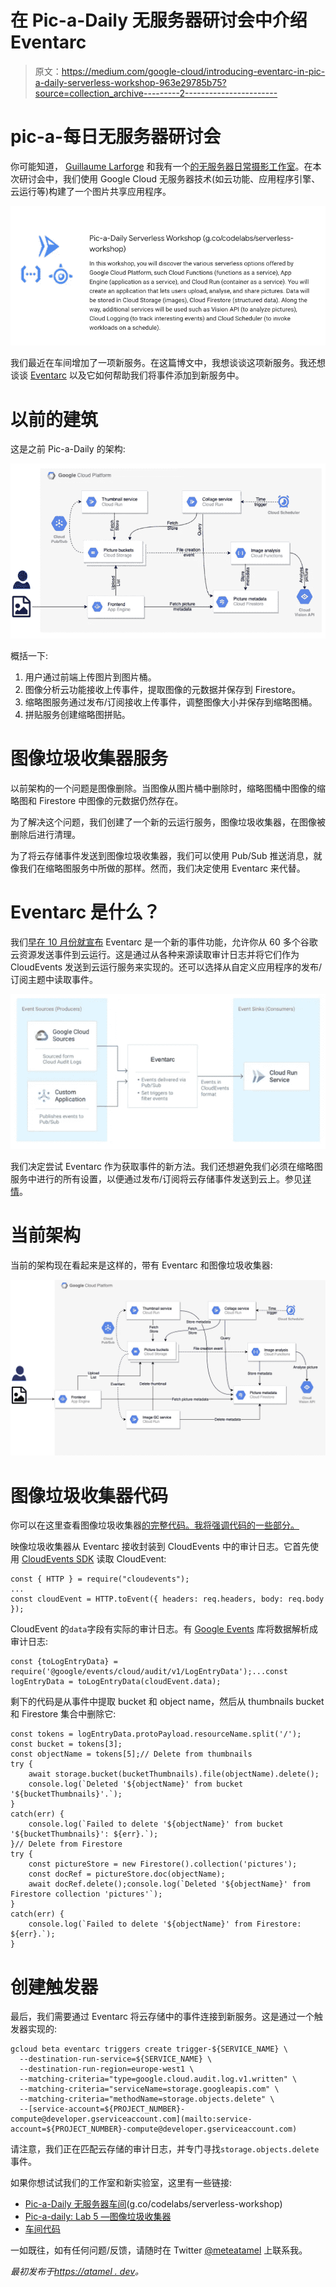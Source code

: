 # 在 Pic-a-Daily 无服务器研讨会中介绍 Eventarc

> 原文：<https://medium.com/google-cloud/introducing-eventarc-in-pic-a-daily-serverless-workshop-963e29785b75?source=collection_archive---------2----------------------->

# pic-a-每日无服务器研讨会

你可能知道， [Guillaume Larforge](https://twitter.com/glaforge) 和我有一个[的无服务器日常摄影工作室](https://codelabs.developers.google.com/serverless-workshop/)。在本次研讨会中，我们使用 Google Cloud 无服务器技术(如云功能、应用程序引擎、云运行等)构建了一个图片共享应用程序。

![](img/6da3b1ec7df7b58205f97dad2461c297.png)

我们最近在车间增加了一项新服务。在这篇博文中，我想谈谈这项新服务。我还想谈谈 [Eventarc](https://cloud.google.com/blog/products/serverless/build-event-driven-applications-in-cloud-run) 以及它如何帮助我们将事件添加到新服务中。

# 以前的建筑

这是之前 Pic-a-Daily 的架构:

![](img/48399fbb3cae7375b8728e8379c35d41.png)

概括一下:

1.  用户通过前端上传图片到图片桶。
2.  图像分析云功能接收上传事件，提取图像的元数据并保存到 Firestore。
3.  缩略图服务通过发布/订阅接收上传事件，调整图像大小并保存到缩略图桶。
4.  拼贴服务创建缩略图拼贴。

# 图像垃圾收集器服务

以前架构的一个问题是图像删除。当图像从图片桶中删除时，缩略图桶中图像的缩略图和 Firestore 中图像的元数据仍然存在。

为了解决这个问题，我们创建了一个新的云运行服务，图像垃圾收集器，在图像被删除后进行清理。

为了将云存储事件发送到图像垃圾收集器，我们可以使用 Pub/Sub 推送消息，就像我们在缩略图服务中所做的那样。然而，我们决定使用 Eventarc 来代替。

# Eventarc 是什么？

我们[早在 10 月份就宣布](https://cloud.google.com/blog/products/serverless/build-event-driven-applications-in-cloud-run) Eventarc 是一个新的事件功能，允许你从 60 多个谷歌云资源发送事件到云运行。这是通过从各种来源读取审计日志并将它们作为 CloudEvents 发送到云运行服务来实现的。还可以选择从自定义应用程序的发布/订阅主题中读取事件。

![](img/e7d7c633cb42a6036362811646cfe5a3.png)

我们决定尝试 Eventarc 作为获取事件的新方法。我们还想避免我们必须在缩略图服务中进行的所有设置，以便通过发布/订阅将云存储事件发送到云上。参见[详情](https://codelabs.developers.google.com/codelabs/cloud-picadaily-lab2?hl=en&continue=https%3A%2F%2Fcodelabs.developers.google.com%2Fserverless-workshop%2F#9)。

# 当前架构

当前的架构现在看起来是这样的，带有 Eventarc 和图像垃圾收集器:

![](img/518f91a77fc90e53947f9d1f570fabf8.png)

# 图像垃圾收集器代码

你可以在这里查看图像垃圾收集器[的完整代码。我将强调代码的一些部分。](https://github.com/GoogleCloudPlatform/serverless-photosharing-workshop/tree/master/services/garbage-collector)

映像垃圾收集器从 Eventarc 接收封装到 CloudEvents 中的审计日志。它首先使用 [CloudEvents SDK](https://www.npmjs.com/package/cloudevents) 读取 CloudEvent:

```
const { HTTP } = require("cloudevents");
...
const cloudEvent = HTTP.toEvent({ headers: req.headers, body: req.body });
```

CloudEvent 的`data`字段有实际的审计日志。有 [Google Events](https://www.npmjs.com/package/@google/events) 库将数据解析成审计日志:

```
const {toLogEntryData} = require('@google/events/cloud/audit/v1/LogEntryData');...const logEntryData = toLogEntryData(cloudEvent.data);
```

剩下的代码是从事件中提取 bucket 和 object name，然后从 thumbnails bucket 和 Firestore 集合中删除它:

```
const tokens = logEntryData.protoPayload.resourceName.split('/');
const bucket = tokens[3];
const objectName = tokens[5];// Delete from thumbnails
try {
    await storage.bucket(bucketThumbnails).file(objectName).delete();
    console.log(`Deleted '${objectName}' from bucket '${bucketThumbnails}'.`);
}
catch(err) {
    console.log(`Failed to delete '${objectName}' from bucket '${bucketThumbnails}': ${err}.`);
}// Delete from Firestore
try {
    const pictureStore = new Firestore().collection('pictures');
    const docRef = pictureStore.doc(objectName);
    await docRef.delete();console.log(`Deleted '${objectName}' from Firestore collection 'pictures'`);
}
catch(err) {
    console.log(`Failed to delete '${objectName}' from Firestore: ${err}.`);
}
```

# 创建触发器

最后，我们需要通过 Eventarc 将云存储中的事件连接到新服务。这是通过一个触发器实现的:

```
gcloud beta eventarc triggers create trigger-${SERVICE_NAME} \
  --destination-run-service=${SERVICE_NAME} \
  --destination-run-region=europe-west1 \
  --matching-criteria="type=google.cloud.audit.log.v1.written" \
  --matching-criteria="serviceName=storage.googleapis.com" \
  --matching-criteria="methodName=storage.objects.delete" \
  --[service-account=${PROJECT_NUMBER}-compute@developer.gserviceaccount.com](mailto:service-account=${PROJECT_NUMBER}-compute@developer.gserviceaccount.com)
```

请注意，我们正在匹配云存储的审计日志，并专门寻找`storage.objects.delete`事件。

如果你想试试我们的工作室和新实验室，这里有一些链接:

*   [Pic-a-Daily 无服务器车间](https://codelabs.developers.google.com/serverless-workshop/)(g.co/codelabs/serverless-workshop)
*   [Pic-a-daily: Lab 5 —图像垃圾收集器](https://codelabs.developers.google.com/codelabs/cloud-picadaily-lab5)
*   [车间代码](https://github.com/GoogleCloudPlatform/serverless-photosharing-workshop)

一如既往，如有任何问题/反馈，请随时在 Twitter [@meteatamel](https://twitter.com/meteatamel) 上联系我。

*最初发布于*[*https://atamel . dev*](https://atamel.dev/posts/2020/11-30_eventarc-serverless-workshop/)*。*